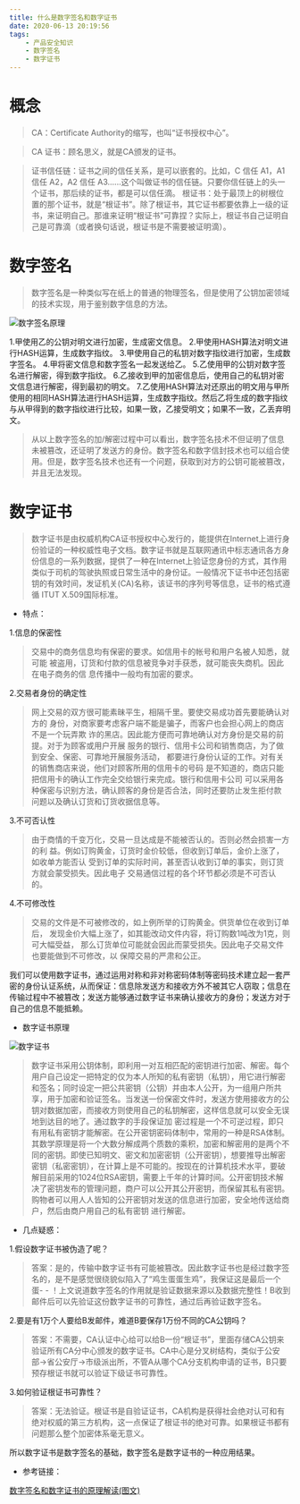 ```yaml
---
title: 什么是数字签名和数字证书
date: 2020-06-13 20:19:56
tags:
    - 产品安全知识
    - 数字签名
    - 数字证书
---
```


# 概念
>CA：Certificate Authority的缩写，也叫“证书授权中心”。

>CA 证书：顾名思义，就是CA颁发的证书。

<!--more-->

>证书信任链：证书之间的信任关系，是可以嵌套的。比如，C 信任 A1，A1 信任 A2，A2 信任 A3......这个叫做证书的信任链。只要你信任链上的头一个证书，那后续的证书，都是可以信任滴。
根证书：处于最顶上的树根位置的那个证书，就是“根证书”。除了根证书，其它证书都要依靠上一级的证书，来证明自己。那谁来证明“根证书”可靠捏？实际上，根证书自己证明自己是可靠滴（或者换句话说，根证书是不需要被证明滴）。

# 数字签名

>数字签名是一种类似写在纸上的普通的物理签名，但是使用了公钥加密领域的技术实现，用于鉴别数字信息的方法。


![数字签名原理](数字签名原理.jpg)

1.甲使用乙的公钥对明文进行加密，生成密文信息。
2.甲使用HASH算法对明文进行HASH运算，生成数字指纹。
3.甲使用自己的私钥对数字指纹进行加密，生成数字签名。
4.甲将密文信息和数字签名一起发送给乙。
5.乙使用甲的公钥对数字签名进行解密，得到数字指纹。
6.乙接收到甲的加密信息后，使用自己的私钥对密文信息进行解密，得到最初的明文。
7.乙使用HASH算法对还原出的明文用与甲所使用的相同HASH算法进行HASH运算，生成数字指纹。然后乙将生成的数字指纹与从甲得到的数字指纹进行比较，如果一致，乙接受明文；如果不一致，乙丢弃明文。

>从以上数字签名的加/解密过程中可以看出，数字签名技术不但证明了信息未被篡改，还证明了发送方的身份。数字签名和数字信封技术也可以组合使用。但是，数字签名技术也还有一个问题，获取到对方的公钥可能被篡改，并且无法发现。


# 数字证书

>数字证书是由权威机构CA证书授权中心发行的，能提供在Internet上进行身份验证的一种权威性电子文档。数字证书就是互联网通讯中标志通讯各方身份信息的一系列数据，提供了一种在Internet上验证您身份的方式，其作用类似于司机的驾驶执照或日常生活中的身份证。一般情况下证书中还包括密钥的有效时间，发证机关(CA)名称，该证书的序列号等信息，证书的格式遵循 ITUT X.509国际标准。

* 特点：

1.信息的保密性
>交易中的商务信息均有保密的要求。如信用卡的帐号和用户名被人知悉，就可能 被盗用，订货和付款的信息被竞争对手获悉，就可能丧失商机。因此在电子商务的信 息传播中一般均有加密的要求。

2.交易者身份的确定性
>网上交易的双方很可能素昧平生，相隔千里。要使交易成功首先要能确认对方的 身份，对商家要考虑客户端不能是骗子，而客户也会担心网上的商店不是一个玩弄欺 诈的黑店。因此能方便而可靠地确认对方身份是交易的前提。对于为顾客或用户开展 服务的银行、信用卡公司和销售商店，为了做到安全、保密、可靠地开展服务活动， 都要进行身份认证的工作。对有关的销售商店来说，他们对顾客所用的信用卡的号码 是不知道的，商店只能把信用卡的确认工作完全交给银行来完成。银行和信用卡公司 可以采用各种保密与识别方法，确认顾客的身份是否合法，同时还要防止发生拒付款 问题以及确认订货和订货收据信息等。

3.不可否认性
>由于商情的千变万化，交易一旦达成是不能被否认的。否则必然会损害一方的利 益。例如订购黄金，订货时金价较低，但收到订单后，金价上涨了，如收单方能否认 受到订单的实际时间，甚至否认收到订单的事实，则订货方就会蒙受损失。因此电子 交易通信过程的各个环节都必须是不可否认的。

4.不可修改性
>交易的文件是不可被修改的，如上例所举的订购黄金。供货单位在收到订单后， 发现金价大幅上涨了，如其能改动文件内容，将订购数1吨改为1克，则可大幅受益， 那么订货单位可能就会因此而蒙受损失。因此电子交易文件也要能做到不可修改，以 保障交易的严肃和公正。


我们可以使用数字证书，通过运用对称和非对称密码体制等密码技术建立起一套严密的身份认证系统，从而保证：信息除发送方和接收方外不被其它人窃取；信息在传输过程中不被篡改；发送方能够通过数字证书来确认接收方的身份；发送方对于自己的信息不能抵赖。


* 数字证书原理

![数字证书](数字证书.png)

>数字证书采用公钥体制，即利用一对互相匹配的密钥进行加密、解密。每个用户自己设定一把特定的仅为本人所知的私有密钥（私钥），用它进行解密和签名；同时设定一把公共密钥（公钥）并由本人公开，为一组用户所共享，用于加密和验证签名。当发送一份保密文件时，发送方使用接收方的公钥对数据加密，而接收方则使用自己的私钥解密，这样信息就可以安全无误地到达目的地了。通过数字的手段保证加 密过程是一个不可逆过程，即只有用私有密钥才能解密。在公开密钥密码体制中，常用的一种是RSA体制。其数学原理是将一个大数分解成两个质数的乘积，加密和解密用的是两个不同的密钥。即使已知明文、密文和加密密钥（公开密钥），想要推导出解密密钥（私密密钥），在计算上是不可能的。按现在的计算机技术水平，要破解目前采用的1024位RSA密钥，需要上千年的计算时间。公开密钥技术解决了密钥发布的管理问题，商户可以公开其公开密钥，而保留其私有密钥。购物者可以用人人皆知的公开密钥对发送的信息进行加密，安全地传送给商户，然后由商户用自己的私有密钥 进行解密。


* 几点疑惑：

1.假设数字证书被伪造了呢？
>答案：是的，传输中数字证书有可能被篡改。因此数字证书也是经过数字签名的，是不是感觉很绕貌似陷入了“鸡生蛋蛋生鸡”，我保证这是最后一个蛋- - ！上文说道数字签名的作用就是验证数据来源以及数据完整性！B收到邮件后可以先验证这份数字证书的可靠性，通过后再验证数字签名。

2.要是有1万个人要给B发邮件，难道B要保存1万份不同的CA公钥吗？
>答案：不需要，CA认证中心给可以给B一份“根证书”，里面存储CA公钥来验证所有CA分中心颁发的数字证书。CA中心是分叉树结构，类似于公安部->省公安厅->市级派出所，不管A从哪个CA分支机构申请的证书，B只要预存根证书就可以验证下级证书可靠性。

3.如何验证根证书可靠性？
>答案：无法验证。根证书是自验证证书，CA机构是获得社会绝对认可和有绝对权威的第三方机构，这一点保证了根证书的绝对可靠。如果根证书都有问题那么整个加密体系毫无意义。


所以数字证书是数字签名的基础，数字签名是数字证书的一种应用结果。

* 参考链接：

[数字签名和数字证书的原理解读(图文)](https://blog.csdn.net/qq_26566331/article/details/88185652)


